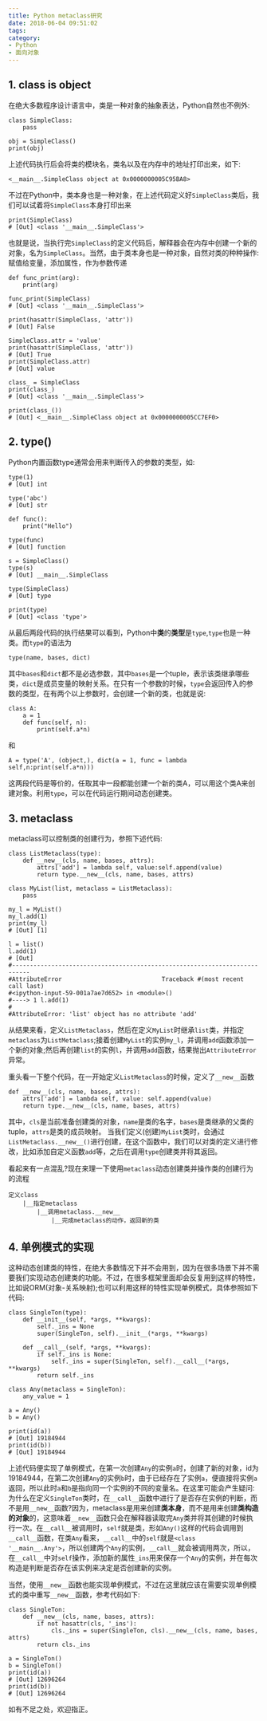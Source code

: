 ```yaml
---
title: Python metaclass研究
date: 2018-06-04 09:51:02
tags:
category: 
- Python
- 面向对象
---
```


## 1. class is object
在绝大多数程序设计语言中，类是一种对象的抽象表达，Python自然也不例外:
```
class SimpleClass:
    pass

obj = SimpleClass()
print(obj)
```
上述代码执行后会将类的模块名，类名以及在内存中的地址打印出来，如下:
```
<__main__.SimpleClass object at 0x0000000005C95BA8>
```
不过在Python中，类本身也是一种对象，在上述代码定义好`SimpleClass`类后，我们可以试着将`SimpleClass`本身打印出来
```
print(SimpleClass)
# [Out] <class '__main__.SimpleClass'>
```
也就是说，当执行完`SimpleClass`的定义代码后，解释器会在内存中创建一个新的对象，名为`SimpleClass`。当然，由于类本身也是一种对象，自然对类的种种操作:赋值给变量，添加属性，作为参数传递
```
def func_print(arg):
    print(arg)

func_print(SimpleClass)
# [Out] <class '__main__.SimpleClass'>

print(hasattr(SimpleClass, 'attr'))
# [Out] False

SimpleClass.attr = 'value'
print(hasattr(SimpleClass, 'attr'))
# [Out] True
print(SimpleClass.attr)
# [Out] value

class_ = SimpleClass
print(class_)
# [Out] <class '__main__.SimpleClass'>

print(class_())
# [Out] <__main__.SimpleClass object at 0x0000000005CC7EF0>
```

## 2. type()
Python内置函数type通常会用来判断传入的参数的类型，如:
```
type(1)
# [Out] int

type('abc')
# [Out] str

def func():
    print("Hello")

type(func)
# [Out] function

s = SimpleClass()
type(s)
# [Out] __main__.SimpleClass

type(SimpleClass)
# [Out] type

print(type)
# [Out] <class 'type'>
```
从最后两段代码的执行结果可以看到，Python中**类**的**类型**是`type`,`type`也是一种类。而`type`的语法为
```
type(name, bases, dict)
```
其中`bases`和`dict`都不是必选参数，其中`bases`是一个tuple，表示该类继承哪些类，`dict`是成员变量的映射关系。在只有一个参数的时候，`type`会返回传入的参数的类型，在有两个以上参数时，会创建一个新的类，也就是说:
```
class A:
    a = 1
    def func(self, n):
        print(self.a*n)
```
和
```
A = type('A', (object,), dict(a = 1, func = lambda self,n:print(self.a*n)))
```
这两段代码是等价的，任取其中一段都能创建一个新的类A，可以用这个类A来创建对象。利用`type`，可以在代码运行期间动态创建类。

## 3. metaclass
metaclass可以控制类的创建行为，参照下述代码:
```
class ListMetaclass(type):
    def __new__(cls, name, bases, attrs):
        attrs['add'] = lambda self, value:self.append(value)
        return type.__new__(cls, name, bases, attrs)

class MyList(list, metaclass = ListMetaclass):
    pass

my_l = MyList()
my_l.add(1)
print(my_l)
# [Out] [1]

l = list()
l.add(1)
# [Out] 
#---------------------------------------------------------------------------
#AttributeError                            Traceback #(most recent call last)
#<ipython-input-59-001a7ae7d652> in <module>()
#----> 1 l.add(1)
#
#AttributeError: 'list' object has no attribute 'add'
```
从结果来看，定义`ListMetaclass`，然后在定义`MyList`时继承`list`类，并指定`metaclass`为`ListMetaclass`;接着创建`MyList`的实例`my_l`，并调用`add`函数添加一个新的对象;然后再创建`list`的实例`l`，并调用`add`函数，结果抛出`AttributeError`异常。

重头看一下整个代码，在一开始定义`ListMetaclass`的时候，定义了`__new__`函数
```
def __new__(cls, name, bases, attrs):
    attrs['add'] = lambda self, value: self.append(value)
    return type.__new__(cls, name, bases, attrs)
```
其中，`cls`是当前准备创建类的对象，`name`是类的名字，`bases`是类继承的父类的tuple，`attrs`是类的成员映射。
当我们定义(创建)`MyList`类时，会通过`ListMetaclass.__new__()`进行创建，在这个函数中，我们可以对类的定义进行修改，比如添加自定义函数`add`等，之后在调用`type`创建类并将其返回。

看起来有一点混乱?现在来理一下使用`metaclass`动态创建类并操作类的创建行为的流程
```
定义class
    |__指定metaclass
        |__调用metaclass.__new__
            |__完成metaclass的动作，返回新的类
```

## 4. 单例模式的实现
这种动态创建类的特性，在绝大多数情况下并不会用到，因为在很多场景下并不需要我们实现动态创建类的功能。不过，在很多框架里面却会反复用到这样的特性，比如说ORM(对象-关系映射);也可以利用这样的特性实现单例模式，具体参照如下代码:
```
class SingleTon(type):
    def __init__(self, *args, **kwargs):
        self._ins = None
        super(SingleTon, self).__init__(*args, **kwargs)

    def __call__(self, *args, **kwargs):
        if self._ins is None:
            self._ins = super(SingleTon, self).__call__(*args, **kwargs)
        return self._ins

class Any(metaclass = SingleTon):
    any_value = 1

a = Any()
b = Any()

print(id(a))
# [Out] 19184944
print(id(b))
# [Out] 19184944
```
上述代码便实现了单例模式，在第一次创建`Any`的实例`a`时，创建了新的对象，id为19184944，在第二次创建`Any`的实例`b`时，由于已经存在了实例`a`，便直接将实例`a`返回，所以此时`a`和`b`是指向同一个实例的不同的变量名。在这里可能会产生疑问:为什么在定义`SingleTon`类时，在`__call__`函数中进行了是否存在实例的判断，而不是用`__new__`函数?因为，metaclass是用来创建**类本身**，而不是用来创建**类构造的对象**的，这意味着`__new__`函数只会在解释器读取完`Any`类并将其创建的时候执行一次。在`__call__`被调用时，`self`就是类，形如`Any()`这样的代码会调用到`__call__`函数，在类`Any`看来，`__call__`中的`self`就是`<class '__main__.Any'>`，所以创建两个`Any`的实例，`__call__`就会被调用两次，所以，在`__call__`中对`self`操作，添加新的属性`_ins`用来保存一个`Any`的实例，并在每次构造是判断是否存在该实例来决定是否创建新的实例。

当然，使用`__new__`函数也能实现单例模式，不过在这里就应该在需要实现单例模式的类中重写`__new__`函数，参考代码如下:
```
class SingleTon:
    def __new__(cls, name, bases, attrs):
        if not hasattr(cls, '_ins'):
            cls._ins = super(SingleTon, cls).__new__(cls, name, bases, attrs)
        return cls._ins

a = SingleTon()
b = SingleTon()
print(id(a))
# [Out] 12696264
print(id(b))
# [Out] 12696264
```
如有不足之处，欢迎指正。
